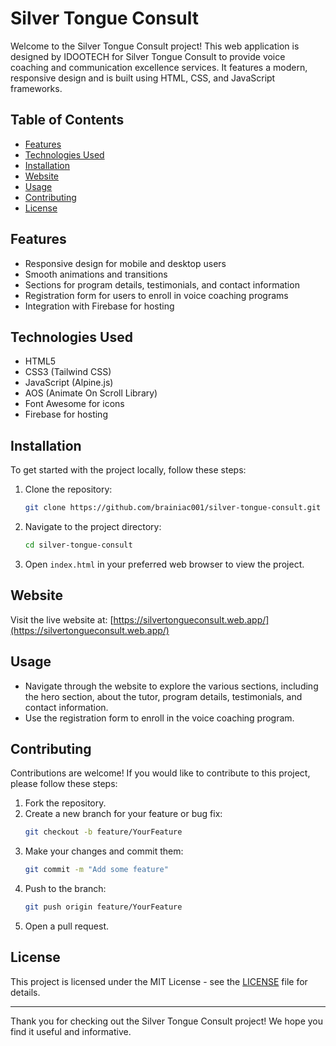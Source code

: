 # Silver Tongue Consult

Welcome to the Silver Tongue Consult project! This web application is designed by IDOOTECH for Silver Tongue Consult to provide voice coaching and communication excellence services. It features a modern, responsive design and is built using HTML, CSS, and JavaScript frameworks.

## Table of Contents

- [Features](#features)
- [Technologies Used](#technologies-used)
- [Installation](#installation)
- [Website](#website)
- [Usage](#usage)
- [Contributing](#contributing)
- [License](#license)

## Features

- Responsive design for mobile and desktop users
- Smooth animations and transitions
- Sections for program details, testimonials, and contact information
- Registration form for users to enroll in voice coaching programs
- Integration with Firebase for hosting

## Technologies Used

- HTML5
- CSS3 (Tailwind CSS)
- JavaScript (Alpine.js)
- AOS (Animate On Scroll Library)
- Font Awesome for icons
- Firebase for hosting

## Installation

To get started with the project locally, follow these steps:

1. Clone the repository:
   ```bash
   git clone https://github.com/brainiac001/silver-tongue-consult.git
   ```

2. Navigate to the project directory:
   ```bash
   cd silver-tongue-consult
   ```

3. Open `index.html` in your preferred web browser to view the project.

## Website

Visit the live website at: [https://silvertongueconsult.web.app/](https://silvertongueconsult.web.app/)

## Usage

- Navigate through the website to explore the various sections, including the hero section, about the tutor, program details, testimonials, and contact information.
- Use the registration form to enroll in the voice coaching program.

## Contributing

Contributions are welcome! If you would like to contribute to this project, please follow these steps:

1. Fork the repository.
2. Create a new branch for your feature or bug fix:
   ```bash
   git checkout -b feature/YourFeature
   ```
3. Make your changes and commit them:
   ```bash
   git commit -m "Add some feature"
   ```
4. Push to the branch:
   ```bash
   git push origin feature/YourFeature
   ```
5. Open a pull request.

## License

This project is licensed under the MIT License - see the [LICENSE](LICENSE) file for details.

---

Thank you for checking out the Silver Tongue Consult project! We hope you find it useful and informative.